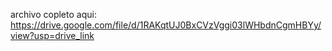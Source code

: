 archivo copleto aqui: https://drive.google.com/file/d/1RAKqtUJ0BxCVzVggi03lWHbdnCgmHBYy/view?usp=drive_link
